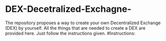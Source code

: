 # DEX-Decetralized-Exchagne-
The repository proposes a way to create your own Decentralized Exchange (DEX) by yourself. All the things that are needed to create a DEX are provided here. Just follow the instructions given.
#Instructions:
